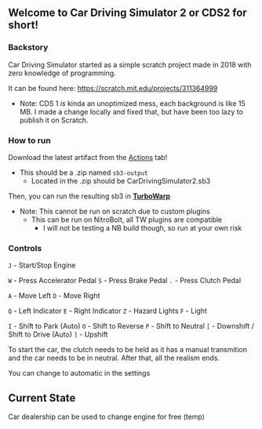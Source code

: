 ## Welcome to Car Driving Simulator 2 or CDS2 for short!

### Backstory
Car Driving Simulator started as a simple scratch project made in 2018 with zero knowledge of programming.

It can be found here: https://scratch.mit.edu/projects/311364999
- Note: CDS 1 *is* kinda an unoptimized mess, each background is like 15 MB. I made a change locally and fixed that, but have been too lazy to publish it on Scratch.

### How to run

Download the latest artifact from the [Actions](https://github.com/Johang727/CarDrivingSimulator2/actions) tab!
- This should be a .zip named `sb3-output`
    - Located in the .zip should be CarDrivingSimulator2.sb3

Then, you can run the resulting sb3 in [**TurboWarp**](https://turbowarp.org/)
- Note: This cannot be run on scratch due to custom plugins
    - This can be run on NitroBolt, all TW plugins are compatible
        - I will not be testing a NB build though, so run at your own risk


### Controls

`J` - Start/Stop Engine

`W` - Press Accelerator Pedal
`S` - Press Brake Pedal
`.` - Press Clutch Pedal

`A` - Move Left
`D` - Move Right

`Q` - Left Indicator
`E` - Right Indicator
`Z` - Hazard Lights
`F` - Light


`I` - Shift to Park (Auto)
`O` - Shift to Reverse
`P` - Shift to Neutral
`[` - Downshift / Shift to Drive (Auto)
`]` - Upshift

To start the car, the clutch needs to be held as it has a manual transmition and the car needs to be in neutral. After that, all the realism ends.

You can change to automatic in the settings 

## Current State
Car dealership can be used to change engine for free (temp)